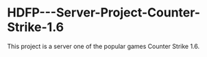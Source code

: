 # HDFP---Server-Project-Counter-Strike-1.6
This project is a server one of the popular games Counter Strike 1.6.
